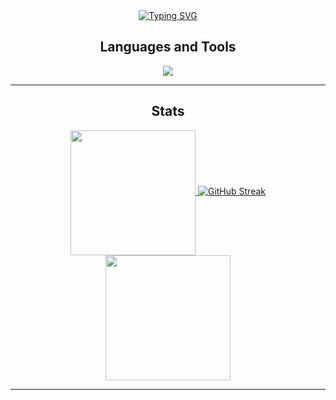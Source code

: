 <div align="center">
<a href="https://git.io/typing-svg"><img src="https://readme-typing-svg.demolab.com?font=Quicksand&size=50&pause=1000&color=F7F7F7&center=true&vCenter=true&random=false&width=750&height=55&lines=Hi%2C+my+name+is+S%C3%A9rgio;Computer+Engineering+student;Currently+learning%3A+Assembly;Welcome%3A" alt="Typing SVG" /></a>
</div>

<h2 align="center"> Languages and Tools </h2>

<p align="center">
  <a href="https://skillicons.dev">
    <img src="https://skillicons.dev/icons?i=c,cpp,cs,python,lua,godot,vscode,linux" />
  </a>
</p>
<hr/>

<h2 align="center"> Stats </h2>

<div align="center">
  <a href="https://github.com/anuraghazra/github-readme-stats">
    <img height=200 align="center" src="https://github-readme-stats.vercel.app/api?username=josesdlf&theme=dark&hide_border=true" />
  </a>
  <a href="https://git.io/streak-stats">
    <img src="https://streak-stats.demolab.com?user=josesdlf&theme=dark&hide_border=true&card_width=600" alt="GitHub Streak" />
  </a>
  <a href="https://github.com/anuraghazra/convoychat">
    <img height=200 align="center" src="https://github-readme-stats.vercel.app/api/top-langs?username=josesdlf&layout=compact&langs_count=8&card_width=320&theme=dark&hide_border=true" />
  </a>
</div>
<hr/>

